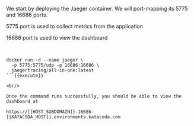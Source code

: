 We start by deploying the Jaeger container. We will port-mapping its 5775 and 16686 ports.

5775 port is used to collect metrics from the application

16686 port is used to view the dashboard

<br/>

```
docker run -d --name jaeger \
  -p 5775:5775/udp -p 16686:16686 \
  jaegertracing/all-in-one:latest
```{{execute}}

<br/>

Once the command runs successfully, you should be able to view the dashboard at

https://[[HOST_SUBDOMAIN]]-16686-[[KATACODA_HOST]].environments.katacoda.com